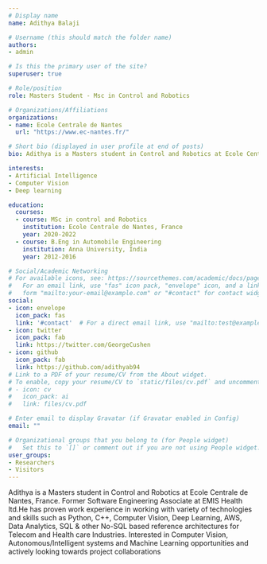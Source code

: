 ```yaml
---
# Display name
name: Adithya Balaji

# Username (this should match the folder name)
authors:
- admin

# Is this the primary user of the site?
superuser: true

# Role/position
role: Masters Student - Msc in Control and Robotics

# Organizations/Affiliations
organizations:
- name: Ecole Centrale de Nantes
  url: "https://www.ec-nantes.fr/"

# Short bio (displayed in user profile at end of posts)
bio: Adithya is a Masters student in Control and Robotics at Ecole Centrale de Nantes, France. Former Software Engineering Associate at EMIS Health ltd.He has proven work experience in working with variety of technologies and skills such as Python, C++, Computer Vision, Deep Learning, AWS, Data Analytics, SQL & other No-SQL based reference architectures for Telecom and Health care Industries. Interested in Computer Vision, Autonomous/Intelligent systems and Machine Learning opportunities and actively looking towards project collaborations

interests:
- Artificial Intelligence
- Computer Vision
- Deep learning

education:
  courses:
  - course: MSc in control and Robotics
    institution: Ecole Centrale de Nantes, France
    year: 2020-2022
  - course: B.Eng in Automobile Engineering
    institution: Anna University, India
    year: 2012-2016

# Social/Academic Networking
# For available icons, see: https://sourcethemes.com/academic/docs/page-builder/#icons
#   For an email link, use "fas" icon pack, "envelope" icon, and a link in the
#   form "mailto:your-email@example.com" or "#contact" for contact widget.
social:
- icon: envelope
  icon_pack: fas
  link: '#contact'  # For a direct email link, use "mailto:test@example.org".
- icon: twitter
  icon_pack: fab
  link: https://twitter.com/GeorgeCushen
- icon: github
  icon_pack: fab
  link: https://github.com/adithyab94
# Link to a PDF of your resume/CV from the About widget.
# To enable, copy your resume/CV to `static/files/cv.pdf` and uncomment the lines below.
# - icon: cv
#   icon_pack: ai
#   link: files/cv.pdf

# Enter email to display Gravatar (if Gravatar enabled in Config)
email: ""

# Organizational groups that you belong to (for People widget)
#   Set this to `[]` or comment out if you are not using People widget.
user_groups:
- Researchers
- Visitors
---
```


Adithya is a Masters student in Control and Robotics at Ecole Centrale de Nantes, France. Former Software Engineering Associate at EMIS Health ltd.He has proven work experience in working with variety of technologies and skills such as Python, C++, Computer Vision, Deep Learning, AWS, Data Analytics, SQL & other No-SQL based reference architectures for Telecom and Health care Industries. Interested in Computer Vision, Autonomous/Intelligent systems and Machine Learning opportunities and actively looking towards project collaborations

